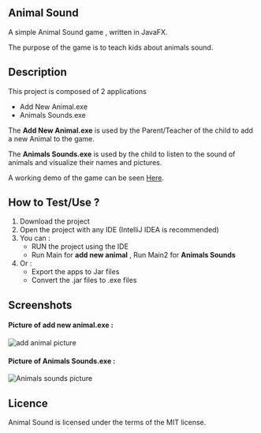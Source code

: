 
<h2>Animal Sound</h2> 
A simple Animal Sound game , written in JavaFX.

The purpose of the game is to teach kids about animals sound.
<h2>Description</h2> 
This project  is composed of 2 applications 
<ul>
    <li>Add New Animal.exe</li>
    <li>Animals Sounds.exe</li>
</ul>
The <b>Add New Animal.exe</b> is used by the Parent/Teacher of the child to add a new Animal to the game. 

The <b>Animals Sounds.exe</b> is used by the child to  listen to the sound of animals and  visualize their names and pictures.

A working demo of the game can be seen <a href="">Here</a>.
<h2>How to Test/Use ?</h2> 
<ol>
<li>Download the project</li>
<li>Open the project with any IDE (IntelliJ IDEA is recommended) </li>
<li>You can :
  <ul>
    <li>RUN the project using the IDE </li>
    <li>Run Main for <b>add new animal</b> , Run Main2 for <b>Animals Sounds</b></li>
  </ul> 
</li>
<li>Or :
<ul>
    <li>Export the apps to Jar files </li>
    <li>Convert the .jar files to .exe files</li>
  </ul> 
</li>
</ol>


<h2>Screenshots</h2> 
<h4>Picture of add new animal.exe :</h4>
<img src="https://i.imgur.com/m0fzpJQ.png" alt="add animal picture">
<h4>Picture of Animals Sounds.exe :</h4>
<img src="https://i.imgur.com/yebfezG.png" alt="Animals sounds picture">

<h2>Licence</h2> 
Animal Sound is licensed under the terms of the MIT license.



